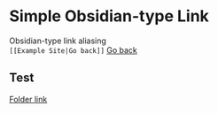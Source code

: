    
# Simple Obsidian-type Link   
Obsidian-type link aliasing    
`[[Example Site|Go back]]` [Go back](index.md)   
   
## Test   
[Folder link](Folder1/Folder%20link.md)